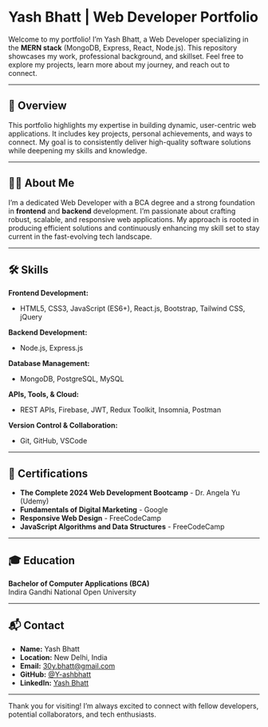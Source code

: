 # Yash Bhatt | Web Developer Portfolio

Welcome to my portfolio! I’m Yash Bhatt, a Web Developer specializing in the **MERN stack** (MongoDB, Express, React, Node.js). This repository showcases my work, professional background, and skillset. Feel free to explore my projects, learn more about my journey, and reach out to connect.

---



## 📖 Overview
This portfolio highlights my expertise in building dynamic, user-centric web applications. It includes key projects, personal achievements, and ways to connect. My goal is to consistently deliver high-quality software solutions while deepening my skills and knowledge.

---

## 👨‍💻 About Me
I’m a dedicated Web Developer with a BCA degree and a strong foundation in **frontend** and **backend** development. I’m passionate about crafting robust, scalable, and responsive web applications. My approach is rooted in producing efficient solutions and continuously enhancing my skill set to stay current in the fast-evolving tech landscape.

---

## 🛠️ Skills

**Frontend Development:**
- HTML5, CSS3, JavaScript (ES6+), React.js, Bootstrap, Tailwind CSS, jQuery

**Backend Development:**
- Node.js, Express.js

**Database Management:**
- MongoDB, PostgreSQL, MySQL

**APIs, Tools, & Cloud:**
- REST APIs, Firebase, JWT, Redux Toolkit, Insomnia, Postman

**Version Control & Collaboration:**
- Git, GitHub, VSCode

---


## 📜 Certifications
- **The Complete 2024 Web Development Bootcamp** - Dr. Angela Yu (Udemy)
- **Fundamentals of Digital Marketing** - Google
- **Responsive Web Design** - FreeCodeCamp
- **JavaScript Algorithms and Data Structures** - FreeCodeCamp

---

## 🎓 Education
**Bachelor of Computer Applications (BCA)**  
Indira Gandhi National Open University

---

## 📬 Contact

- **Name:** Yash Bhatt
- **Location:** New Delhi, India
- **Email:** [30y.bhatt@gmail.com](mailto:30y.bhatt@gmail.com)
- **GitHub:** [@Y-ashbhatt](https://github.com/Y-ashbhatt)
- **LinkedIn:** [Yash Bhatt](http://www.linkedin.com/in/yashbhatt30)

---

Thank you for visiting! I’m always excited to connect with fellow developers, potential collaborators, and tech enthusiasts.

